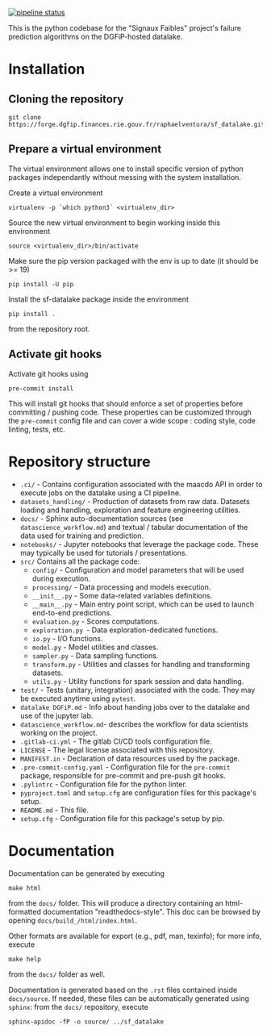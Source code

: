 [![pipeline status](https://forge.dgfip.finances.rie.gouv.fr/raphaelventura/sf_datalake/badges/main/pipeline.svg)](https://forge.dgfip.finances.rie.gouv.fr/raphaelventura/sf_datalake/-/commits/main)

This is the python codebase for the "Signaux Faibles" project's failure prediction algorithms on the DGFiP-hosted datalake.

# Installation

## Cloning the repository

``` shell
git clone https://forge.dgfip.finances.rie.gouv.fr/raphaelventura/sf_datalake.git

```

## Prepare a virtual environment

The virtual environment allows one to install specific version of python packages independantly without messing with the system installation.

Create a virtual environment

``` shell
virtualenv -p `which python3` <virtualenv_dir>
```

Source the new virtual environment to begin working inside this environment

``` shell
source <virtualenv_dir>/bin/activate
```

Make sure the pip version packaged with the env is up to date (it should be >= 19)

``` shell
pip install -U pip
```

Install the sf-datalake package inside the environment

``` shell
pip install .
```

from the repository root.

## Activate git hooks

Activate git hooks using

``` shell
pre-commit install
```

This will install git hooks that should enforce a set of properties before committing / pushing code. These properties can be customized through the `pre-commit` config file and can cover a wide scope : coding style, code linting, tests, etc.

# Repository structure

- `.ci/` - Contains configuration associated with the maacdo API in order to execute jobs on the datalake using a CI pipeline.
- `datasets_handling/` - Production of datasets from raw data. Datasets loading and handling, exploration and feature engineering utilities.
- `docs/` - Sphinx auto-documentation sources (see `datascience_workflow.md`) and textual / tabular documentation of the data used for training and prediction.
- `notebooks/` - Jupyter notebooks that leverage the package code. These may typically be used for tutorials / presentations.
- `src/` Contains all the package code:
    - `config/` - Configuration and model parameters that will be used during execution.
    - `processing/` - Data processing and models execution.
    - `__init__.py` - Some data-related variables definitions.
    - `__main__.py` - Main entry point script, which can be used to launch end-to-end predictions.
    - `evaluation.py` - Scores computations.
    - `exploration.py `- Data exploration-dedicated functions.
    - `io.py` - I/O functions.
    - `model.py` - Model utilities and classes.
    - `sampler.py` - Data sampling functions.
    - `transform.py` - Utilities and classes for handling and transforming datasets.
    - `utils.py` - Utility functions for spark session and data handling.
- `test/` - Tests (unitary, integration) associated with the code. They may be executed anytime using `pytest`.
- `datalake DGFiP.md` - Info about handing jobs over to the datalake and use of the jupyter lab.
- `datascience_workflow.md`- describes the workflow for data scientists working on the project.
- `.gitlab-ci.yml` - The gitlab CI/CD tools configuration file.
- `LICENSE` - The legal license associated with this repository.
- `MANIFEST.in` - Declaration of data resources used by the package.
- `.pre-commit-config.yaml` - Configuration file for the `pre-commit` package, responsible for pre-commit and pre-push git hooks.
- `.pylintrc` - Configuration file for the python linter.
- `pyproject.toml` and `setup.cfg` are configuration files for this package's setup.
- `README.md` - This file.
- `setup.cfg` - Configuration file for this package's setup by pip.

# Documentation

Documentation can be generated by executing

``` shell
make html
```

from the `docs/` folder. This will produce a directory containing an html-formatted documentation "readthedocs-style". This doc can be browsed by opening `docs/build_/html/index.html`.

Other formats are available for export (e.g., pdf, man, texinfo); for more info, execute

``` shell
make help
```

from the `docs/` folder as well.

Documentation is generated based on the `.rst` files contained inside `docs/source`. If needed, these files can be automatically generated using `sphinx`: from the `docs/` repository, execute

``` shell
sphinx-apidoc -fP -o source/ ../sf_datalake
```
